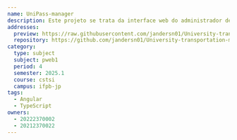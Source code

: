 ```yaml
---
name: UniPass-manager
description: Este projeto se trata da interface web do administrador de um sistema de transporte municipal.
addresses:
  preview: https://raw.githubusercontent.com/jandersn01/University-transportation-management-system/refs/heads/main/imagemunipassprototipo.png
  repository: https://github.com/jandersn01/University-transportation-management-system
category:
  type: subject
  subject: pweb1
  period: 4
  semester: 2025.1
  course: cstsi
  campus: ifpb-jp
tags:
  - Angular
  - TypeScript
owners:
  - 20222370002
  - 20212370022
---
```

